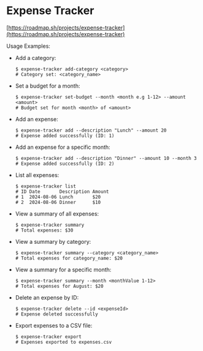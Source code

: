 # Expense Tracker

[https://roadmap.sh/projects/expense-tracker](https://roadmap.sh/projects/expense-tracker)

Usage Examples:

- Add a category:

  ```
  $ expense-tracker add-category <category>
  # Category set: <category_name>
  ```

- Set a budget for a month:

  ```
  $ expense-tracker set-budget --month <month e.g 1-12> --amount <amount>
  # Budget set for month <month> of <amount>
  ```

- Add an expense:

  ```
  $ expense-tracker add --description "Lunch" --amount 20
  # Expense added successfully (ID: 1)
  ```

- Add an expense for a specific month:

  ```
  $ expense-tracker add --description "Dinner" --amount 10 --month 3
  # Expense added successfully (ID: 2)
  ```

- List all expenses:

  ```
  $ expense-tracker list
  # ID Date       Description Amount
  # 1  2024-08-06 Lunch       $20
  # 2  2024-08-06 Dinner      $10
  ```

- View a summary of all expenses:

  ```
  $ expense-tracker summary
  # Total expenses: $30
  ```

- View a summary by category:

  ```
  $ expense-tracker summary --category <category_name>
  # Total expenses for category_name: $20
  ```

- View a summary for a specific month:

  ```
  $ expense-tracker summary --month <monthValue 1-12>
  # Total expenses for August: $20
  ```

- Delete an expense by ID:

  ```
  $ expense-tracker delete --id <expenseId>
  # Expense deleted successfully
  ```

- Export expenses to a CSV file:
  ```
  $ expense-tracker export
  # Expenses exported to expenses.csv
  ```
